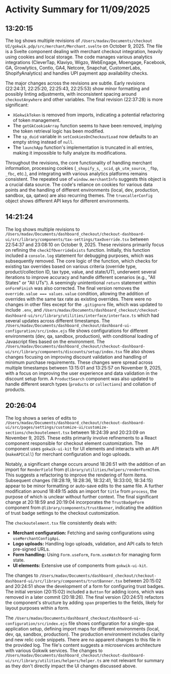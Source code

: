 # Activity Summary for 11/09/2025

## 13:20:15
The log shows multiple revisions of `/Users/madav/Documents/checkout UI/gokwik.pdp/src/merchant/Merchant.svelte` on October 9, 2025.  The file is a Svelte component dealing with merchant checkout integration, heavily using cookies and local storage.  The code manages various analytics integrations (CleverTap, Klaviyo, Wigzo, WebEngage, Moengage, Facebook, GA, Growlytics, Contlo, GA4, Netcore, Snapchat, CustomerLabs, ShopifyAnalytics) and handles UPI payment app availability checks.

The major changes across the revisions are subtle.  Early revisions (22:24:31, 22:25:20, 22:25:43, 22:25:53) show minor formatting and possibly linting adjustments, with inconsistent spacing around `checkoutAnywhere` and other variables.  The final revision (22:37:28) is more significant:

*   `XGokwikToken` is removed from imports, indicating a potential refactoring of token management.
*   The `getGkCookieArray` function seems to have been removed, implying the token retrieval logic has been modified.
* The `sp_duid` variable in `setCookiesOnCheckoutLoad` now defaults to an empty string instead of `null`.
*  The `launchApp` function's implementation is truncated in all entries, making it impossible to fully analyze its modifications.

Throughout the revisions, the core functionality of handling merchant information,  processing cookies (`_shopify_s`, `_scid`, `gk_utm_source`, `_fbp`, `_fbc`, etc.), and integrating with various analytics platforms remains consistent. The repeated use of `window.merchantInfo` suggests this object is a crucial data source. The code's reliance on cookies for various data points and  the handling of different environments (local, dev, production, sandbox, qa, qatwo) are also recurring themes.  The `truecallerConfig` object shows different API keys for different environments.


## 14:21:24
The log shows multiple revisions to `/Users/madav/Documents/dashboard_checkout/checkout-dashboard-ui/src/library/components/tax-settings/taxOverride.tsx` between 22:54:37 and 23:08:10 on October 9, 2025.  These revisions primarily focus on refining the `checkIfOverrideExists` function. Initially, this function included a `console.log` statement for debugging purposes, which was subsequently removed.  The core logic of the function, which checks for existing tax overrides based on various criteria (override type, product/collection ID, tax type, value, and state/UT), underwent several iterations to improve accuracy and handle different scenarios (e.g., "All States" or "All UTs").  A seemingly unintentional `return` statement within `onFormFinish` was also corrected.  The final version removes the `override.value === values.value` condition, allowing the addition of overrides with the same tax rate as existing overrides. There were no changes in other files except for the `.gitignore` file, which was updated to include `.env`, and  `/Users/madav/Documents/dashboard_checkout/checkout-dashboard-ui/src/library/utilities/interface/interface.ts` which had several updates across different timestamps.  The  `/Users/madav/Documents/dashboard_checkout/dashboard-ui-configuration/src/index.ejs` file shows configurations for different environments (dev, qa, sandbox, production), with conditional loading of Javascript files based on the environment.  The `/Users/madav/Documents/dashboard_checkout/checkout-dashboard-ui/src/library/components/discounts/setup/index.tsx` file also shows changes focusing on improving discount validation and handling of minimum purchase requirements. These changes were spread across multiple timestamps between 13:15:01 and 13:25:57 on November 9, 2025, with a focus on improving the user experience and data validation in the discount setup form.  A `ProductSearch` component was also updated to handle different search types (`products` or `collections`) and collation of products.


## 20:26:04
The log shows a series of edits to `/Users/madav/Documents/dashboard_checkout/checkout-dashboard-ui/src/pages/settings/customize-ui/customize-sections/checkoutelement.tsx` between 18:24:39 and 20:23:09 on November 9, 2025.  These edits primarily involve refinements to a React component responsible for checkout element customization.  The component uses `gokwik-ui-kit` for UI elements and interacts with an API (`makeAPICall`) for merchant configuration and logo uploads.

Notably, a significant change occurs around 18:26:51 with the addition of an import for `RenderField` from `@library/utilities/helpers/renderFormItem`. This suggests a refactoring to improve the rendering of form items. Subsequent changes (18:28:19, 18:28:36, 18:32:41, 18:33:00, 18:34:15) appear to be minor formatting or auto-save edits to the same file.  A further modification around 18:49:15 adds an import for `title` from `process`, the purpose of which is unclear without further context.  The final significant change at 20:18:59 and 20:19:04 incorporates the `TrustBadgeForm` component from `@library/components/trustBanner`, indicating the addition of trust badge settings to the checkout customization.

The  `checkoutelement.tsx` file consistently deals with:

* **Merchant configuration:**  Fetching and saving configurations using `useMerchantConfigApi`.
* **Logo uploads:** Handling logo uploads, validation, and API calls to fetch pre-signed URLs.
* **Form handling:** Using `Form.useForm`, `Form.useWatch` for managing form state.
* **UI elements:** Extensive use of components from `gokwik-ui-kit`.


The changes to `/Users/madav/Documents/dashboard_checkout/checkout-dashboard-ui/src/library/components/trustBanner.tsx` between 20:15:02 and 20:24:51 show the development of a form for configuring trust badges.  The initial version (20:15:02) included a `Button` for adding icons, which was removed in a later commit (20:18:26).  The final version (20:24:51) refactors the component's structure by adding `span` properties to the fields, likely for layout purposes within a form.


The `/Users/madav/Documents/dashboard_checkout/dashboard-ui-configuration/src/index.ejs` file shows configuration for a single-spa application setup, defining import maps for different environments (local, dev, qa, sandbox, production).  The production environment includes clarity and new relic code snippets.  There are no apparent changes to this file in the provided log.  The file's content suggests a microservices architecture with various Gokwik services.  The changes to `/Users/madav/Documents/dashboard_checkout/checkout-dashboard-ui/src/library/utilities/helpers/helper.ts` are not relevant for summary as they don't directly impact the UI changes discussed above.
